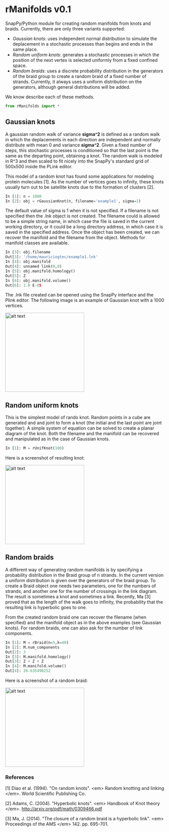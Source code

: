 rManifolds v0.1
================


SnapPy/Python module for creating random manifolds from knots and braids. Currently, there are only three variants supported:
* *Gaussian knots*: uses independent normal distribution to simulate the deplacement in a stochastic processes than begins and ends in the same place.
* *Random uniform knots*: generates a stochastic processes in which the position of the next vertex is selected uniformly from a fixed confined space.
* *Random braids*: uses a discrete probability distribution in the generators of the braid group to create a random braid of a fixed number of strands. Currently, it always uses a uniform distribution on the generators, although general distributions will be added.

We know describe each of these methods.

```python
from rManifolds import *
```

<h2> Gaussian knots </h2>

A gaussian random walk of variance <b>sigma^2</b> is defined as a random walk in which the deplacements in each direction are independent and normally distribute with mean 0 and variance <b>sigma^2</b>. Given a fixed number of steps, this stochastic processes is conditioned so that the last point is the same as the departing point, obtaining a knot. The random walk is modeled in R^3 and then scaled to fit nicely into the SnapPy's standard grid of 500x500 inside the PLink editor.

This model of a random knot has found some applications for modeling protein molecules [1]. As the number of vertices goes to infinity, these knots usually turn out to be satellite knots due to the formation of clusters [2].

```python
In [1]: n = 1000 
In [2]: obj = rGaussianKnot(n, filename='example1', sigma=1) 
```
The default value of sigma is 1 when it is not specified. If a filename is not specified then the .lnk object is not created. The filename could is allowed to be a simple string name, in which case the file is saved in the current working directory, or it could be a long directory address, in which case it is saved in the specified address. Once the object has been created, we can recover the manifold and the filename from the object. Methods for manifold classes are available.

```python
In [3]: obj.filename
Out[3]: '/home/mauriciogtec/example1.lnk'
In [4]: obj.manifold
Out[4]: unnamed link(0,0)
In [5]: obj.manifold.homology()
Out[5]: Z
In [6]: obj.manifold.volume()
Out[6]: 1.0 E-05
```

The .lnk file created can be opened using the SnapPy interface and the Plink editor. The following image is an example of Gaussian knot with a 1000 vertices.

<img src="https://github.com/mauriciogtec/rManifolds/blob/master/screenshots/GaussianKnot.png?raw=true" alt="alt text" width="250" height="250">

<h2> Random uniform knots </h2>
This is the simplest model of rando knot. Random points in a cube are generated and and joint to form a knot (the initial and the last point are joint together). A simple system of equation can be solved to create a planar diagram of the knot. Both the filename and the manifold can be recovered and manipulated as in the case of Gaussian knots.

```python
In [1]: M = rUnifKnot(100)
```

Here is a screenshot of resulting knot:

<img src="https://github.com/mauriciogtec/rManifolds/blob/master/screenshots/rUnifKnot.png?raw=true" alt="alt text" width="250" height="250">

<h2> Random braids </h2>

A different way of generating random manifolds is by specifying a probability distribution in the Braid group of n strands. In the current version a uniform distribution is given over the generators of the braid group. To create a Braid object one needs two parameters, one for the numbers of strands, and another one for the number of crossings in the link diagram. The result is sometimes a knot and sometimes a link. Recently, Ma [3] proved that as the length of the walk goes to infinity, the probability that the resulting link is hyperbolic goes to one.

From the created random braid one can recover the filename (when specified) and the manifold object as in the above examples (see Gaussian knots). For random braids, one can also ask for the number of link components.

```python
In [1]: M = rBraid(n=5,k=40)
In [2]: M.num_components
Out[2]: 3
In [3]: M.manifold.homology()
Out[3]: Z + Z + Z
In [4]: M.manifold.volume()
Out[4]: 26.635490252
```
Here is a screenshot of a random braid:

<img src="https://github.com/mauriciogtec/rManifolds/blob/master/screenshots/rBraid.png?raw=true" alt="alt text" width="250" height="250">

<h3> References </h3>
[1] Diao et al. (1994). "On random knots". &lt;em&gt; Random knotting and linking &lt;/em&gt;. World Scientific Publishing Co.

[2] Adams, C. (2004). "Hyperbolic knots". &lt;em&gt; Handbook of Knot theory &lt;/em&gt;. http://arxiv.org/pdf/math/0309466.pdf

[3] Ma, J. (2014). "The closure of a random braid is a hyperbolic link". &lt;em&gt; Proceedings of the AMS &lt;/em&gt; 142. pp. 695-701.
